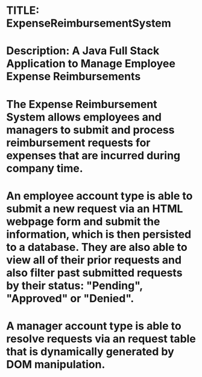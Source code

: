 # TITLE: ExpenseReimbursementSystem
# Description: A Java Full Stack Application to Manage Employee Expense Reimbursements
# The Expense Reimbursement System allows employees and managers to submit and process reimbursement requests for expenses that are incurred during company time. 
# An employee account type is able to submit a new request via an HTML webpage form and submit the information, which is then persisted to a database. They are also able to view all of their prior requests and also filter past submitted requests by their status: "Pending", "Approved" or "Denied".
# A manager account type is able to resolve requests via an request table that is dynamically generated by DOM manipulation. 
